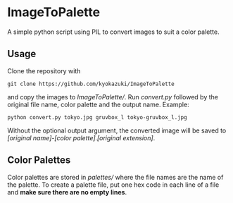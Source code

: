 # ImageToPalette
A simple python script using PIL to convert images to suit a color palette.

## Usage
Clone the repository with
```
git clone https://github.com/kyokazuki/ImageToPalette
```
and copy the images to *ImageToPalette/*. Run *convert.py* followed by the original file name, color palette and the output name. Example: 
```
python convert.py tokyo.jpg gruvbox_l tokyo-gruvbox_l.jpg
```
Without the optional output argument, the converted image will be saved to *[original name]-[color palette].[original extension]*.

## Color Palettes
Color palettes are stored in *palettes/* where the file names are the name of the palette. To create a palette file, put one hex code in each line of a file and **make sure there are no empty lines**.

